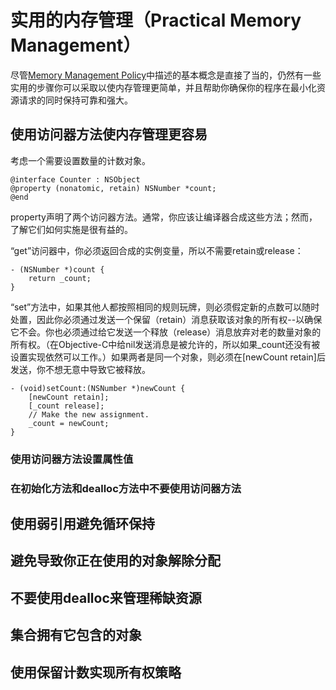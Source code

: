 # 实用的内存管理（Practical Memory Management）

尽管[Memory Management Policy](https://developer.apple.com/library/content/documentation/Cocoa/Conceptual/MemoryMgmt/Articles/mmRules.html#//apple_ref/doc/uid/20000994-BAJHFBGH)中描述的基本概念是直接了当的，仍然有一些实用的步骤你可以采取以使内存管理更简单，并且帮助你确保你的程序在最小化资源请求的同时保持可靠和强大。

## 使用访问器方法使内存管理更容易

考虑一个需要设置数量的计数对象。

```
@interface Counter : NSObject
@property (nonatomic, retain) NSNumber *count;
@end
```

property声明了两个访问器方法。通常，你应该让编译器合成这些方法；然而，了解它们如何实施是很有益的。

“get”访问器中，你必须返回合成的实例变量，所以不需要retain或release：

```
- (NSNumber *)count {
    return _count;
}
```

“set”方法中，如果其他人都按照相同的规则玩牌，则必须假定新的点数可以随时处置，因此你必须通过发送一个保留（retain）消息获取该对象的所有权--以确保它不会。你也必须通过给它发送一个释放（release）消息放弃对老的数量对象的所有权。（在Objective-C中给nil发送消息是被允许的，所以如果\_count还没有被设置实现依然可以工作。）如果两者是同一个对象，则必须在\[newCount retain\]后发送，你不想无意中导致它被释放。

```
- (void)setCount:(NSNumber *)newCount {
    [newCount retain];
    [_count release];
    // Make the new assignment.
    _count = newCount;
}
```

### 使用访问器方法设置属性值



### 在初始化方法和dealloc方法中不要使用访问器方法

## 使用弱引用避免循环保持

## 避免导致你正在使用的对象解除分配

## 不要使用dealloc来管理稀缺资源

## 集合拥有它包含的对象

## 使用保留计数实现所有权策略



